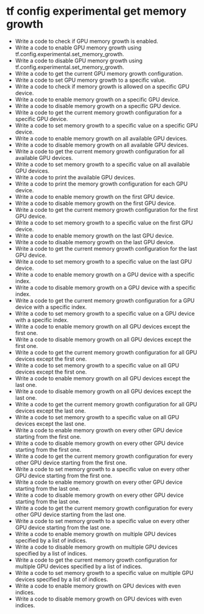 # tf config experimental get memory growth

- Write a code to check if GPU memory growth is enabled.
- Write a code to enable GPU memory growth using tf.config.experimental.set_memory_growth.
- Write a code to disable GPU memory growth using tf.config.experimental.set_memory_growth.
- Write a code to get the current GPU memory growth configuration.
- Write a code to set GPU memory growth to a specific value.
- Write a code to check if memory growth is allowed on a specific GPU device.
- Write a code to enable memory growth on a specific GPU device.
- Write a code to disable memory growth on a specific GPU device.
- Write a code to get the current memory growth configuration for a specific GPU device.
- Write a code to set memory growth to a specific value on a specific GPU device.
- Write a code to enable memory growth on all available GPU devices.
- Write a code to disable memory growth on all available GPU devices.
- Write a code to get the current memory growth configuration for all available GPU devices.
- Write a code to set memory growth to a specific value on all available GPU devices.
- Write a code to print the available GPU devices.
- Write a code to print the memory growth configuration for each GPU device.
- Write a code to enable memory growth on the first GPU device.
- Write a code to disable memory growth on the first GPU device.
- Write a code to get the current memory growth configuration for the first GPU device.
- Write a code to set memory growth to a specific value on the first GPU device.
- Write a code to enable memory growth on the last GPU device.
- Write a code to disable memory growth on the last GPU device.
- Write a code to get the current memory growth configuration for the last GPU device.
- Write a code to set memory growth to a specific value on the last GPU device.
- Write a code to enable memory growth on a GPU device with a specific index.
- Write a code to disable memory growth on a GPU device with a specific index.
- Write a code to get the current memory growth configuration for a GPU device with a specific index.
- Write a code to set memory growth to a specific value on a GPU device with a specific index.
- Write a code to enable memory growth on all GPU devices except the first one.
- Write a code to disable memory growth on all GPU devices except the first one.
- Write a code to get the current memory growth configuration for all GPU devices except the first one.
- Write a code to set memory growth to a specific value on all GPU devices except the first one.
- Write a code to enable memory growth on all GPU devices except the last one.
- Write a code to disable memory growth on all GPU devices except the last one.
- Write a code to get the current memory growth configuration for all GPU devices except the last one.
- Write a code to set memory growth to a specific value on all GPU devices except the last one.
- Write a code to enable memory growth on every other GPU device starting from the first one.
- Write a code to disable memory growth on every other GPU device starting from the first one.
- Write a code to get the current memory growth configuration for every other GPU device starting from the first one.
- Write a code to set memory growth to a specific value on every other GPU device starting from the first one.
- Write a code to enable memory growth on every other GPU device starting from the last one.
- Write a code to disable memory growth on every other GPU device starting from the last one.
- Write a code to get the current memory growth configuration for every other GPU device starting from the last one.
- Write a code to set memory growth to a specific value on every other GPU device starting from the last one.
- Write a code to enable memory growth on multiple GPU devices specified by a list of indices.
- Write a code to disable memory growth on multiple GPU devices specified by a list of indices.
- Write a code to get the current memory growth configuration for multiple GPU devices specified by a list of indices.
- Write a code to set memory growth to a specific value on multiple GPU devices specified by a list of indices.
- Write a code to enable memory growth on GPU devices with even indices.
- Write a code to disable memory growth on GPU devices with even indices.